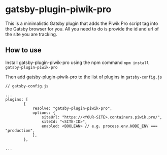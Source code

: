 # gatsby-plugin-piwik-pro

This is a minimalistic Gatsby plugin that adds the Piwik Pro script tag into the Gatsby browser for you. All you need to do is provide the id and url of the site you are tracking.

## How to use

Install gatsby-plugin-piwik-pro using the npm command
`npm install gatsby-plugin-piwik-pro`

Then add gatsby-plugin-piwik-pro to the list of plugins in `gatsby-config.js`

```
// gatsby-config.js

...
plugins: [
        {
            resolve: "gatsby-plugin-piwik-pro",
            options: {
                siteUrl: "https://<YOUR-SITE>.containers.piwik.pro/",
                siteId: "<SITE-ID>",
                enabled: <BOOLEAN> // e.g. process.env.NODE_ENV === "production",
            },
        },

...
```
